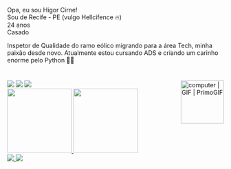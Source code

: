 Opa, eu sou Higor Cirne! <br />
Sou de Recife - PE (vulgo Hellcifence 🔥) <br />
24 anos <br />
Casado <br />

<div>
Inspetor de Qualidade do ramo eólico migrando para a área Tech, minha paixão desde novo. Atualmente estou cursando ADS e criando um carinho enorme pelo Python 👨‍💻
  
<div>
  
  #
  
</div>
  <a href="https://www.instagram.com/higorcirne/" target="_blank"><img src="https://img.shields.io/badge/-Instagram-%23E4405F?style=for-the-badge&logo=instagram&logoColor=white" target="_blank"></a>
 	<a href="https://www.twitch.tv/higorcirne" target="_blank"><img src="https://img.shields.io/badge/Twitch-9146FF?style=for-the-badge&logo=twitch&logoColor=white" target="_blank"></a>
  <a href="https://www.linkedin.com/in/higor-cirne-98407421b" target="_blank"><img src="https://img.shields.io/badge/-LinkedIn-%230077B5?style=for-the-badge&logo=linkedin&logoColor=white" target="_blank"></a> 
 <img align="right" src="https://media3.giphy.com/media/82MkOzEyyXeSLkgWyv/giphy.gif" alt="computer | GIF | PrimoGIF" jsaction="load:XAeZkd;" jsname="HiaYvf" class="n3VNCb" data-noaft="1" style="width: 100px; height: 100px; margin: 0px;">
</div>

<div align="leftr">
  <a href="https://github.com/CirNNe">
  <img height="150em" src="https://github-readme-stats.vercel.app/api?username=CirNNe&show_icons=true&theme=dark&include_all_commits=true&count_private=true"/>
  <img height="150em" src="https://github-readme-stats.vercel.app/api/top-langs/?username=CirNNe&layout=compact&langs_count=7&theme=dark"/>
</div>

  
</div>
<img src="https://img.icons8.com/color/48/000000/python--v1.png"/>
<img src="https://img.icons8.com/color/48/000000/html-5--v1.png"/>
</div>
